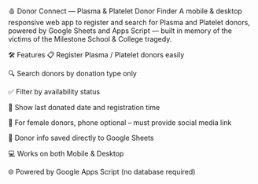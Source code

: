 🩸 Donor Connect — Plasma & Platelet Donor Finder
A mobile & desktop responsive web app to register and search for Plasma and Platelet donors, powered by Google Sheets and Apps Script — built in memory of the victims of the Milestone School & College tragedy.

🛠️ Features
📋 Register Plasma / Platelet donors easily

🔍 Search donors by donation type only

✅ Filter by availability status

📆 Show last donated date and registration time

🔐 For female donors, phone optional – must provide social media link

🧾 Donor info saved directly to Google Sheets

💻 Works on both Mobile & Desktop

🌐 Powered by Google Apps Script (no database required)


